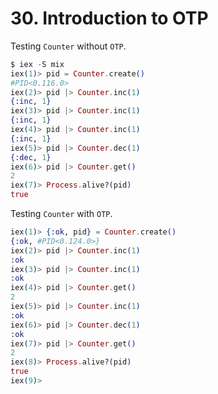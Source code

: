 # 30. Introduction to OTP

Testing `Counter` without `OTP`.
```elixir
$ iex -S mix
iex(1)> pid = Counter.create()
#PID<0.116.0>
iex(2)> pid |> Counter.inc(1)
{:inc, 1}
iex(3)> pid |> Counter.inc(1)
{:inc, 1}
iex(4)> pid |> Counter.inc(1)
{:inc, 1}
iex(5)> pid |> Counter.dec(1)
{:dec, 1}
iex(6)> pid |> Counter.get()
2
iex(7)> Process.alive?(pid)
true
```

Testing `Counter` with `OTP`.
```elixir
iex(1)> {:ok, pid} = Counter.create()
{:ok, #PID<0.124.0>}
iex(2)> pid |> Counter.inc(1)
:ok
iex(3)> pid |> Counter.inc(1)
:ok
iex(4)> pid |> Counter.get()
2
iex(5)> pid |> Counter.inc(1)
:ok
iex(6)> pid |> Counter.dec(1)
:ok
iex(7)> pid |> Counter.get()
2
iex(8)> Process.alive?(pid)
true
iex(9)>
```
